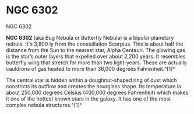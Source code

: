 # NGC 6302
NGC 6302
 		 	 

**NGC 6302** (aka Bug Nebula or Butterfly Nebula) is a bipolar planetary nebula. It's 3,800 ly from the constellation Scorpius. This is about half the distance from the Sun to the nearest star, Alpha Centauri. The glowing gas is the star’s outer layers that expelled over about 2,200 years. It resembles butterfly wing that stretch for more than two light-years. These are actually cauldrons of gas heated to more than 36,000 degrees Fahrenheit.^[1]^

The central star is hidden within a doughnut-shaped ring of dust which constricts its outflow and creates the hourglass shape. Its temperature is about 250,000 degrees Celsius (400,000 degrees Fahrenheit) which makes it one of the hottest known stars in the galaxy. It has one of the most complex nebula structures.^[1]^